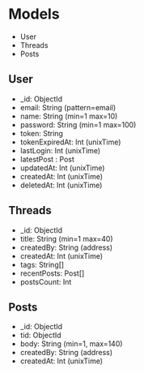 # Models

  * User
  * Threads
  * Posts

## User

  * _id: ObjectId
  * email: String (pattern=email)
  * name: String (min=1 max=10)
  * password: String (min=1 max=100)
  * token: String
  * tokenExpiredAt: Int (unixTime)
  * lastLogin: Int (unixTime)
  * latestPost : Post
  * updatedAt: Int (unixTime)
  * createdAt: Int (unixTime)
  * deletedAt: Int (unixTime)


## Threads

  * _id: ObjectId
  * title: String (min=1 max=40)
  * createdBy: String (address)
  * createdAt: Int (unixTime)
  * tags: String[]
  * recentPosts: Post[]
  * postsCount: Int


## Posts

  * _id: ObjectId
  * tid: ObjectId
  * body: String (min=1, max=140)
  * createdBy: String (address)
  * createdAt: Int (unixTime)


